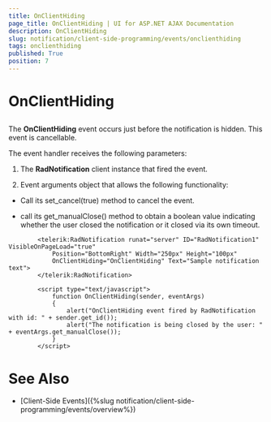 ```yaml
---
title: OnClientHiding
page_title: OnClientHiding | UI for ASP.NET AJAX Documentation
description: OnClientHiding
slug: notification/client-side-programming/events/onclienthiding
tags: onclienthiding
published: True
position: 7
---
```


# OnClientHiding



## 

The __OnClientHiding__ event occurs just before the notification is hidden. This event is cancellable.

The event handler receives the following parameters:

1. The __RadNotification__ client instance that fired the event.

1. Event arguments object that allows the following functionality:

* Call its set_cancel(true) method to cancel the event.

* call its get_manualClose() method to obtain a boolean value indicating whether the user closed the notification or it closed via its own timeout.

````ASPNET
	    <telerik:RadNotification runat="server" ID="RadNotification1" VisibleOnPageLoad="true"
	        Position="BottomRight" Width="250px" Height="100px"
	        OnClientHiding="OnClientHiding" Text="Sample notification text">
	    </telerik:RadNotification>
	    
	    <script type="text/javascript">
	        function OnClientHiding(sender, eventArgs)
	        {
	            alert("OnClientHiding event fired by RadNotification with id: " + sender.get_id());
	            alert("The notification is being closed by the user: " + eventArgs.get_manualClose());
	        }
	    </script>
````



# See Also

 * [Client-Side Events]({%slug notification/client-side-programming/events/overview%})
